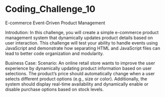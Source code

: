 # Coding_Challenge_10
E-commerce Event-Driven Product Management

Introdution: 
In this challenge, you will create a simple e-commerce product management system that dynamically updates product details based on user interaction. This challenge will test your ability to handle events using JavaScript and demonstrate how separating HTML and JavaScript files can lead to better code organization and modularity.


Business Case:
Scenario: An online retail store wants to improve the user experience by dynamically updating product information based on user selections. The product’s price should automatically change when a user selects different product options (e.g., size or color). Additionally, the system should display real-time availability and dynamically enable or disable purchase options based on stock levels.
